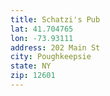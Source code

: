 ```yaml
---
title: Schatzi's Pub
lat: 41.704765
lon: -73.93111
address: 202 Main St
city: Poughkeepsie
state: NY
zip: 12601
---
```

